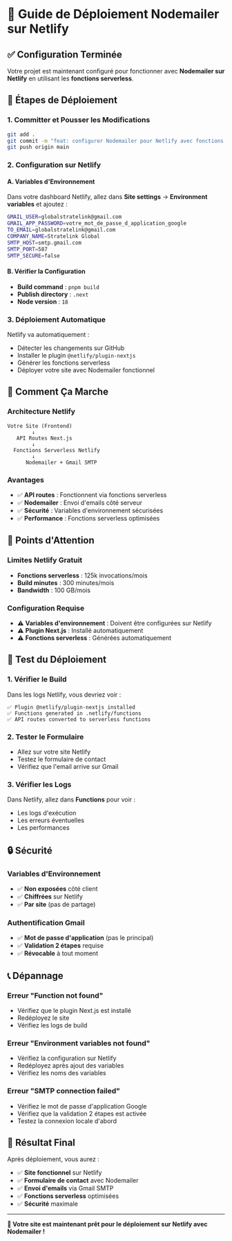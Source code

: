 # 🚀 Guide de Déploiement Nodemailer sur Netlify

## ✅ **Configuration Terminée**

Votre projet est maintenant configuré pour fonctionner avec **Nodemailer sur Netlify** en utilisant les **fonctions serverless**.

## 🔧 **Étapes de Déploiement**

### **1. Committer et Pousser les Modifications**
```bash
git add .
git commit -m "feat: configurer Nodemailer pour Netlify avec fonctions serverless"
git push origin main
```

### **2. Configuration sur Netlify**

#### **A. Variables d'Environnement**
Dans votre dashboard Netlify, allez dans **Site settings** → **Environment variables** et ajoutez :

```bash
GMAIL_USER=globalstratelink@gmail.com
GMAIL_APP_PASSWORD=votre_mot_de_passe_d_application_google
TO_EMAIL=globalstratelink@gmail.com
COMPANY_NAME=Stratelink Global
SMTP_HOST=smtp.gmail.com
SMTP_PORT=587
SMTP_SECURE=false
```

#### **B. Vérifier la Configuration**
- **Build command** : `pnpm build`
- **Publish directory** : `.next`
- **Node version** : `18`

### **3. Déploiement Automatique**
Netlify va automatiquement :
- Détecter les changements sur GitHub
- Installer le plugin `@netlify/plugin-nextjs`
- Générer les fonctions serverless
- Déployer votre site avec Nodemailer fonctionnel

## 🎯 **Comment Ça Marche**

### **Architecture Netlify**
```
Votre Site (Frontend)
        ↓
   API Routes Next.js
        ↓
  Fonctions Serverless Netlify
        ↓
      Nodemailer + Gmail SMTP
```

### **Avantages**
- ✅ **API routes** : Fonctionnent via fonctions serverless
- ✅ **Nodemailer** : Envoi d'emails côté serveur
- ✅ **Sécurité** : Variables d'environnement sécurisées
- ✅ **Performance** : Fonctions serverless optimisées

## 🚨 **Points d'Attention**

### **Limites Netlify Gratuit**
- **Fonctions serverless** : 125k invocations/mois
- **Build minutes** : 300 minutes/mois
- **Bandwidth** : 100 GB/mois

### **Configuration Requise**
- ⚠️ **Variables d'environnement** : Doivent être configurées sur Netlify
- ⚠️ **Plugin Next.js** : Installé automatiquement
- ⚠️ **Fonctions serverless** : Générées automatiquement

## 🧪 **Test du Déploiement**

### **1. Vérifier le Build**
Dans les logs Netlify, vous devriez voir :
```
✅ Plugin @netlify/plugin-nextjs installed
✅ Functions generated in .netlify/functions
✅ API routes converted to serverless functions
```

### **2. Tester le Formulaire**
- Allez sur votre site Netlify
- Testez le formulaire de contact
- Vérifiez que l'email arrive sur Gmail

### **3. Vérifier les Logs**
Dans Netlify, allez dans **Functions** pour voir :
- Les logs d'exécution
- Les erreurs éventuelles
- Les performances

## 🔒 **Sécurité**

### **Variables d'Environnement**
- ✅ **Non exposées** côté client
- ✅ **Chiffrées** sur Netlify
- ✅ **Par site** (pas de partage)

### **Authentification Gmail**
- ✅ **Mot de passe d'application** (pas le principal)
- ✅ **Validation 2 étapes** requise
- ✅ **Révocable** à tout moment

## 📞 **Dépannage**

### **Erreur "Function not found"**
- Vérifiez que le plugin Next.js est installé
- Redéployez le site
- Vérifiez les logs de build

### **Erreur "Environment variables not found"**
- Vérifiez la configuration sur Netlify
- Redéployez après ajout des variables
- Vérifiez les noms des variables

### **Erreur "SMTP connection failed"**
- Vérifiez le mot de passe d'application Google
- Vérifiez que la validation 2 étapes est activée
- Testez la connexion locale d'abord

## 🎉 **Résultat Final**

Après déploiement, vous aurez :
- ✅ **Site fonctionnel** sur Netlify
- ✅ **Formulaire de contact** avec Nodemailer
- ✅ **Envoi d'emails** via Gmail SMTP
- ✅ **Fonctions serverless** optimisées
- ✅ **Sécurité** maximale

---

**🚀 Votre site est maintenant prêt pour le déploiement sur Netlify avec Nodemailer !** 